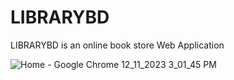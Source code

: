 # LIBRARYBD
LIBRARYBD is an online book store Web Application

![Home - Google Chrome 12_11_2023 3_01_45 PM](https://github.com/absbhaiya/LIBRARYBD/assets/127016287/6bdb1193-63cd-4883-b2ea-90e3c4de33b5)
